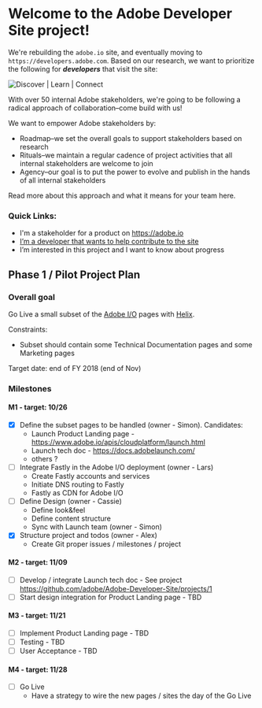 # Welcome to the Adobe Developer Site project!

We're rebuilding the `adobe.io` site, and eventually moving to `https://developers.adobe.com`. Based on our research, we want to prioritize the following for ***developers*** that visit the site:

![Discover | Learn | Connect](https://user-images.githubusercontent.com/25260/49473633-73e8f680-f7c7-11e8-8b64-5731cbca5d70.png)

With over 50 internal Adobe stakeholders, we're going to be following a radical approach of collaboration–come build with us!

We want to empower Adobe stakeholders by:
 * Roadmap–we set the overall goals to support stakeholders based on research
 * Rituals–we maintain a regular cadence of project activities that all internal stakeholders are welcome to join
 * Agency–our goal is to put the power to evolve and publish in the hands of all internal stakeholders

Read more about this approach and what it means for your team here.

### Quick Links:

 * I'm a stakeholder for a product on https://adobe.io
 * [I’m a developer that wants to help contribute to the site](https://github.com/adobe/Adobe-Developer-Site/blob/master/CONTRIBUTING.md)
 * I’m interested in this project and I want to know about progress

## Phase 1 / Pilot Project Plan

### Overall goal

Go Live a small subset of the [Adobe I/O](https://www.adobe.io/) pages with [Helix](https://github.com/adobe/project-helix). 

Constraints: 

- Subset should contain some Technical Documentation pages and some Marketing pages

Target date: end of FY 2018 (end of Nov)

### Milestones

#### M1 - target: 10/26

- [x] Define the subset pages to be handled (owner - Simon). Candidates:
  - Launch Product Landing page - https://www.adobe.io/apis/cloudplatform/launch.html
  - Launch tech doc - https://docs.adobelaunch.com/
  - others ?
- [ ] Integrate Fastly in the Adobe I/O deployment (owner - Lars)
  - Create Fastly accounts and services
  - Initiate DNS routing to Fastly
  - Fastly as CDN for Adobe I/O
- [ ] Define Design (owner - Cassie)
  - Define look&feel
  - Define content structure
  - Sync with Launch team (owner - Simon)
- [x] Structure project and todos (owner - Alex)
  - Create Git proper issues / milestones / project
  
#### M2 - target: 11/09

- [ ] Develop / integrate Launch tech doc - See project https://github.com/adobe/Adobe-Developer-Site/projects/1
- [ ] Start design integration for Product Landing page - TBD

#### M3 - target: 11/21

- [ ] Implement Product Landing page - TBD
- [ ] Testing - TBD
- [ ] User Acceptance - TBD

#### M4 - target: 11/28

- [ ] Go Live
  - Have a strategy to wire the new pages / sites the day of the Go Live

